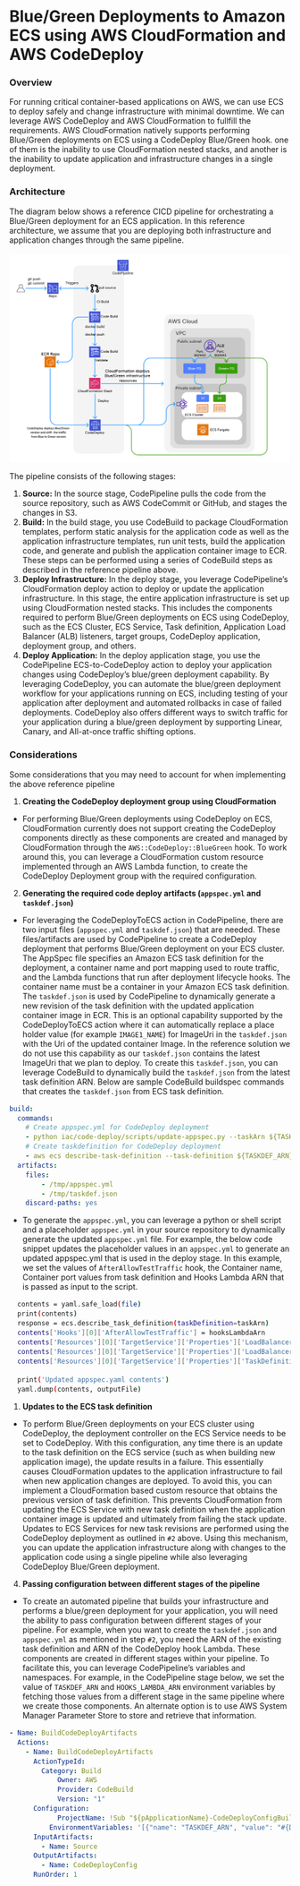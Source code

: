 # Blue/Green Deployments to Amazon ECS using AWS CloudFormation and AWS CodeDeploy

### Overview
For running critical container-based applications on AWS, we can use ECS to deploy safely and change  infrastructure with minimal downtime. We can leverage AWS CodeDeploy and AWS CloudFormation to fullfill the requirements. AWS CloudFormation natively supports performing Blue/Green deployments on ECS using a CodeDeploy Blue/Green hook. one of them is the inability to use CloudFormation nested stacks, and another is the inability to update application and infrastructure changes in a single deployment.

### Architecture
The diagram below shows a reference CICD pipeline for orchestrating a Blue/Green deployment for an ECS application. In this reference architecture, we assume that you are deploying both infrastructure and application changes through the same pipeline.<br/><br/>
![Blue/Green Architecture](/assets/images/AWS/blue-green.png)

The pipeline consists of the following stages:
1. **Source:** In the source stage, CodePipeline pulls the code from the source repository, such as AWS CodeCommit or GitHub, and stages the changes in S3.
2. **Build:** In the build stage, you use CodeBuild to package CloudFormation templates, perform static analysis for the application code as well as the application infrastructure templates, run unit tests, build the application code, and generate and publish the application container image to ECR. These steps can be performed using a series of CodeBuild steps as described in the reference pipeline above.
3. **Deploy Infrastructure:** In the deploy stage, you leverage CodePipeline’s CloudFormation deploy action to deploy or update the application infrastructure. In this stage, the entire application infrastructure is set up using CloudFormation nested stacks. This includes the components required to perform Blue/Green deployments on ECS using CodeDeploy, such as the ECS Cluster, ECS Service, Task definition, Application Load Balancer (ALB) listeners, target groups, CodeDeploy application, deployment group, and others.
4. **Deploy Application:** In the deploy application stage, you use the CodePipeline ECS-to-CodeDeploy action to deploy your application changes using CodeDeploy’s blue/green deployment capability. By leveraging CodeDeploy, you can automate the blue/green deployment workflow for your applications running on ECS, including testing of your application after deployment and automated rollbacks in case of failed deployments. CodeDeploy also offers different ways to switch traffic for your application during a blue/green deployment by supporting Linear, Canary, and All-at-once traffic shifting options. 

### Considerations
Some considerations that you may need to account for when implementing the above reference pipeline

1. **Creating the CodeDeploy deployment group using CloudFormation**
- For performing Blue/Green deployments using CodeDeploy on ECS, CloudFormation currently does not support creating the CodeDeploy components directly as these components are created and managed by CloudFormation through the `AWS::CodeDeploy::BlueGreen` hook. To work around this, you can leverage a CloudFormation custom resource implemented through an AWS Lambda function, to create the CodeDeploy Deployment group with the required configuration.

2. **Generating the required code deploy artifacts (`appspec.yml` and `taskdef.json`)**
- For leveraging the CodeDeployToECS action in CodePipeline, there are two input files (`appspec.yml` and `taskdef.json`) that are needed. These files/artifacts are used by CodePipeline to create a CodeDeploy deployment that performs Blue/Green deployment on your ECS cluster. The AppSpec file specifies an Amazon ECS task definition for the deployment, a container name and port mapping used to route traffic, and the Lambda functions that run after deployment lifecycle hooks. The container name must be a container in your Amazon ECS task definition. The `taskdef.json` is used by CodePipeline to dynamically generate a new revision of the task definition with the updated application container image in ECR. This is an optional capability supported by the CodeDeployToECS action where it can automatically replace a place holder value (for example `IMAGE1_NAME`) for ImageUri in the `taskdef.json` with the Uri of the updated container Image. In the reference solution we do not use this capability as our `taskdef.json` contains the latest ImageUri that we plan to deploy. To create this `taskdef.json`, you can leverage CodeBuild to dynamically build the `taskdef.json` from the latest task definition ARN. Below are sample CodeBuild buildspec commands that creates the `taskdef.json` from ECS task definition.
```yaml
build:
  commands:
    # Create appspec.yml for CodeDeploy deployment
    - python iac/code-deploy/scripts/update-appspec.py --taskArn ${TASKDEF_ARN} --hooksLambdaArn ${HOOKS_LAMBDA_ARN} --inputAppSpecFile 'iac/code-deploy/appspec.yml' --outputAppSpecFile '/tmp/appspec.yml'
    # Create taskdefinition for CodeDeploy deployment
    - aws ecs describe-task-definition --task-definition ${TASKDEF_ARN} --region ${AWS_REGION} --query taskDefinition >> taskdef.json
  artifacts:
    files:
        - /tmp/appspec.yml
        - /tmp/taskdef.json
    discard-paths: yes
```
- To generate the `appspec.yml`, you can leverage a python or shell script and a placeholder `appspec.yml` in your source repository to dynamically generate the updated `appspec.yml` file. For example, the below code snippet updates the placeholder values in an `appspec.yml` to generate an updated appspec.yml that is used in the deploy stage. In this example, we set the values of `AfterAllowTestTraffic` hook, the Container name, Container port values from task definition and Hooks Lambda ARN that is passed as input to the script.
```bash
  contents = yaml.safe_load(file)
  print(contents)
  response = ecs.describe_task_definition(taskDefinition=taskArn)
  contents['Hooks'][0]['AfterAllowTestTraffic'] = hooksLambdaArn
  contents['Resources'][0]['TargetService']['Properties']['LoadBalancerInfo']['ContainerName'] = response['taskDefinition']['containerDefinitions'][0]['name']
  contents['Resources'][0]['TargetService']['Properties']['LoadBalancerInfo']['ContainerPort'] = response['taskDefinition']['containerDefinitions'][0]['portMappings'][0]['containerPort']
  contents['Resources'][0]['TargetService']['Properties']['TaskDefinition'] = taskArn

  print('Updated appspec.yaml contents')
  yaml.dump(contents, outputFile)
```
1. **Updates to the ECS task definition**

- To perform Blue/Green deployments on your ECS cluster using CodeDeploy, the deployment controller on the ECS Service needs to be set to CodeDeploy. With this configuration, any time there is an update to the task definition on the ECS service (such as when building new application image), the update results in a failure. This essentially causes CloudFormation updates to the application infrastructure to fail when new application changes are deployed. To avoid this, you can implement a CloudFormation based custom resource that obtains the previous version of task definition. This prevents CloudFormation from updating the ECS Service with new task definition when the application container image is updated and ultimately from failing the stack update. Updates to ECS Services for new task revisions are performed using the CodeDeploy deployment as outlined in `#2` above. Using this mechanism, you can update the application infrastructure along with changes to the application code using a single pipeline while also leveraging CodeDeploy Blue/Green deployment.

4. **Passing configuration between different stages of the pipeline**
- To create an automated pipeline that builds your infrastructure and performs a blue/green deployment for your application, you will need the ability to pass configuration between different stages of your pipeline. For example, when you want to create the `taskdef.json` and `appspec.yml` as mentioned in step `#2`, you need the ARN of the existing task definition and ARN of the CodeDeploy hook Lambda. These components are created in different stages within your pipeline. To facilitate this, you can leverage CodePipeline’s variables and namespaces. For example, in the CodePipeline stage below, we set the value of `TASKDEF_ARN` and `HOOKS_LAMBDA_ARN` environment variables by fetching those values from a different stage in the same pipeline where we create those components. An alternate option is to use AWS System Manager Parameter Store to store and retrieve that information.
```YAML
- Name: BuildCodeDeployArtifacts
  Actions:
    - Name: BuildCodeDeployArtifacts
  	  ActionTypeId:
        Category: Build
    		Owner: AWS
    		Provider: CodeBuild
    		Version: "1"
  	  Configuration:
    		ProjectName: !Sub "${pApplicationName}-CodeDeployConfigBuild"
  		  EnvironmentVariables: '[{"name": "TASKDEF_ARN", "value": "#{DeployInfraVariables.oTaskDefinitionArn}", "type": "PLAINTEXT"},{"name": "HOOKS_LAMBDA_ARN", "value": "#{DeployInfraVariables.oAfterInstallHookLambdaArn}", "type": "PLAINTEXT"}]'
  	  InputArtifacts:
        - Name: Source
      OutputArtifacts:
        - Name: CodeDeployConfig
  	  RunOrder: 1
```